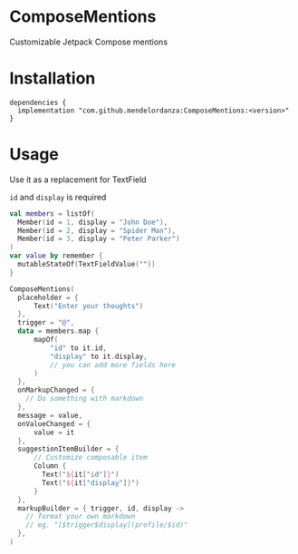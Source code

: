 # ComposeMentions

Customizable Jetpack Compose mentions

# Installation
```
dependencies {
  implementation "com.github.mendelordanza:ComposeMentions:<version>"
}
```

# Usage
Use it as a replacement for TextField

`id` and `display` is required

```kotlin
val members = listOf(
  Member(id = 1, display = "John Doe"),
  Member(id = 2, display = "Spider Man"),
  Member(id = 3, display = "Peter Parker")
)
var value by remember {
  mutableStateOf(TextFieldValue(""))
}

ComposeMentions(
  placeholder = {
      Text("Enter your thoughts")
  },
  trigger = "@",
  data = members.map {
      mapOf(
          "id" to it.id,
          "display" to it.display,
          // you can add more fields here
      )
  },
  onMarkupChanged = {
    // Do something with markdown
  },
  message = value,
  onValueChanged = {
      value = it
  },
  suggestionItemBuilder = {
      // Customize composable item
      Column {
        Text("${it["id"]}")
        Text("${it["display"]}")
      }
  },
  markupBuilder = { trigger, id, display ->
    // format your own markdown
    // eg. "[$trigger$display](profile/$id)"
  },
)
```

